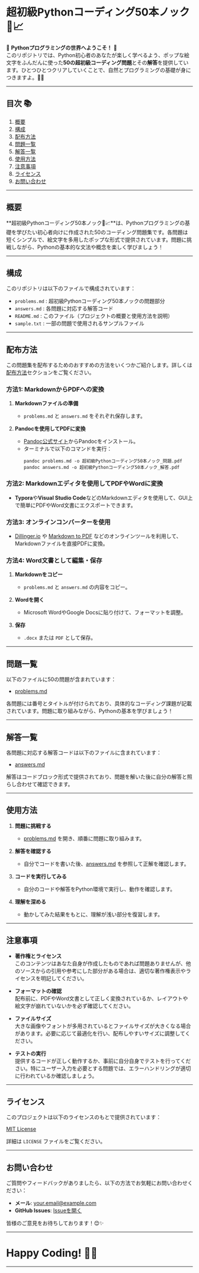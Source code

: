 # 超初級Pythonコーディング50本ノック 📕📈

🎉 **Pythonプログラミングの世界へようこそ！** 🎉  
このリポジトリでは、Python初心者のあなたが楽しく学べるよう、ポップな絵文字をふんだんに使った**50の超初級コーディング問題**とその**解答**を提供しています。ひとつひとつクリアしていくことで、自然とプログラミングの基礎が身につきますよ。💪🐍

---

## 目次 📚

1. [概要](#概要)
2. [構成](#構成)
3. [配布方法](#配布方法)
4. [問題一覧](#問題一覧)
5. [解答一覧](#解答一覧)
6. [使用方法](#使用方法)
7. [注意事項](#注意事項)
8. [ライセンス](#ライセンス)
9. [お問い合わせ](#お問い合わせ)

---

## 概要

**超初級Pythonコーディング50本ノック📕📈**は、Pythonプログラミングの基礎を学びたい初心者向けに作成された50のコーディング問題集です。各問題は短くシンプルで、絵文字を多用したポップな形式で提供されています。問題に挑戦しながら、Pythonの基本的な文法や概念を楽しく学びましょう！

---

## 構成

このリポジトリは以下のファイルで構成されています：

- `problems.md` : 超初級Pythonコーディング50本ノックの問題部分
- `answers.md` : 各問題に対応する解答コード
- `README.md` : このファイル（プロジェクトの概要と使用方法を説明）
- `sample.txt` : 一部の問題で使用されるサンプルファイル

---

## 配布方法

この問題集を配布するためのおすすめの方法をいくつかご紹介します。詳しくは[配布方法](#配布方法)セクションをご覧ください。

### 方法1: MarkdownからPDFへの変換

1. **Markdownファイルの準備**
   - `problems.md` と `answers.md` をそれぞれ保存します。

2. **Pandocを使用してPDFに変換**
   - [Pandoc公式サイト](https://pandoc.org/installing.html)からPandocをインストール。
   - ターミナルで以下のコマンドを実行：
     ```
     pandoc problems.md -o 超初級Pythonコーディング50本ノック_問題.pdf
     pandoc answers.md -o 超初級Pythonコーディング50本ノック_解答.pdf
     ```

### 方法2: Markdownエディタを使用してPDFやWordに変換

- **Typora**や**Visual Studio Code**などのMarkdownエディタを使用して、GUI上で簡単にPDFやWord文書にエクスポートできます。

### 方法3: オンラインコンバーターを使用

- [Dillinger.io](https://dillinger.io/) や [Markdown to PDF](https://www.markdowntopdf.com/) などのオンラインツールを利用して、Markdownファイルを直接PDFに変換。

### 方法4: Word文書として編集・保存

1. **Markdownをコピー**
   - `problems.md` と `answers.md` の内容をコピー。

2. **Wordを開く**
   - Microsoft WordやGoogle Docsに貼り付けて、フォーマットを調整。

3. **保存**
   - `.docx` または `PDF` として保存。

---

## 問題一覧

以下のファイルに50の問題が含まれています：

- [problems.md](./problems.md)

各問題には番号とタイトルが付けられており、具体的なコーディング課題が記載されています。問題に取り組みながら、Pythonの基本を学びましょう！

---

## 解答一覧

各問題に対応する解答コードは以下のファイルに含まれています：

- [answers.md](./answers.md)

解答はコードブロック形式で提供されており、問題を解いた後に自分の解答と照らし合わせて確認できます。

---

## 使用方法

1. **問題に挑戦する**
   - [problems.md](./problems.md) を開き、順番に問題に取り組みます。

2. **解答を確認する**
   - 自分でコードを書いた後、[answers.md](./answers.md) を参照して正解を確認します。

3. **コードを実行してみる**
   - 自分のコードや解答をPython環境で実行し、動作を確認します。

4. **理解を深める**
   - 動かしてみた結果をもとに、理解が浅い部分を復習します。

---

## 注意事項

- **著作権とライセンス**  
  このコンテンツはあなた自身が作成したものであれば問題ありませんが、他のソースからの引用や参考にした部分がある場合は、適切な著作権表示やライセンスを明記してください。

- **フォーマットの確認**  
  配布前に、PDFやWord文書として正しく変換されているか、レイアウトや絵文字が崩れていないかを必ず確認してください。

- **ファイルサイズ**  
  大きな画像やフォントが多用されているとファイルサイズが大きくなる場合があります。必要に応じて最適化を行い、配布しやすいサイズに調整してください。

- **テストの実行**  
  提供するコードが正しく動作するか、事前に自分自身でテストを行ってください。特にユーザー入力を必要とする問題では、エラーハンドリングが適切に行われているか確認しましょう。

---

## ライセンス

このプロジェクトは以下のライセンスのもとで提供されています：

[MIT License](./LICENSE)

詳細は `LICENSE` ファイルをご覧ください。

---

## お問い合わせ

ご質問やフィードバックがありましたら、以下の方法でお気軽にお問い合わせください：

- **メール**: your.email@example.com
- **GitHub Issues**: [Issueを開く](https://github.com/yourusername/your-repo/issues)

皆様のご意見をお待ちしております！😊✨

---

# Happy Coding! 🐍✨

---
